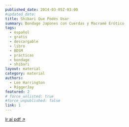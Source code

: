 ```yaml
---
published_date: 2014-03-05Z-03:00
#updated_date:
title: Shibari Que Podés Usar
summary: Bondage Japones con Cuerdas y Macramé Erótico
tags:
  - español
  - gratis
  - descargable
  - libro
  - BDSM
  - prácticas
  - bondage
  - shibari
layout: material
category: material
authors:
  - Lee Harrington
  - RiggerJay
featured: 2
# force_unlisted: true
#force_unpublished: false
link: 1
---
```


<script>
  import guia from '$lib/posts/media/shibari-que-podes-usar/1.pdf'
</script>

<object title="{title}" data={guia} type="application/pdf" width="50rem" height="1000px" alt="pdf">
<a href={guia}>Ir al pdf ↗️</a>
</object> 
